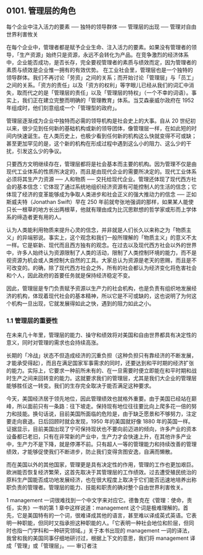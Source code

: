 ## 0101. 管理层的角色 

每个企业中注入活力的要素 ── 独特的领导群体 ── 管理层的出现 ── 管理对自由世界利害攸关

在每个企业中，管理者都是赋予企业生命、注入活力的要素。如果没有管理者的领导，「生产资源」始终只是资源，永远不会转化为产品。在竞争激烈的经济体系中，企业能否成功，是否长存，完全要视管理者的素质与绩效而定，因为管理者的素质与绩效是企业惟一拥有的有效优势。
在工业社会里，管理层也是一个独特的领导群体。我们不再讨论「劳资」之间的关系；而开始讨论「管理层」与「员工」之间的关系。「资方的责任」以及「资方的权利」等字眼儿已经从我们的词汇中消失，取而代之的是「管理层的责任」以及「管理层的特权」（一个不幸的词语）。事实上，我们正在建立完整而明确的「管理教育」体系。当艾森豪威尔政府在 1952 年组成时，他们刻意组成一个「管理型的政府」。

管理层逐渐成为企业中独特而必需的领导机构是社会史上的大事。自从 20 世纪初以来，很少见到任何新的基础机构或新的领导团体，像管理层一样，在如此短的时间内快速诞生。在人类历史上，也极少看到任何新的机构这么快就变得不可或缺；甚至更加罕见的是，这个新的机构在形成过程中遇到这么小的阻力、这么少的干扰，引发这么少的争议。

只要西方文明继续存在，管理层都将是社会基本而主要的机构。因为管理不仅是由现代工业体系的性质所决定的，而且是由现代企业的需要所决定的。现代工业体系必须将其生产力资源 ── 人和物质 ── 交托给现代企业。管理还体现了现代西方社会的基本信念：它体现了通过系统地组织经济资源有可能控制人的生活的信念；它体现了经济的变革能够成为争取人类进步和社会正义的强大推动力的信念 ── 正如斯威夫特（Jonathan Swift）早在 250 年前就夸张地强调的那样，如果某人能使只长一根草的地方长出两根草，他就有理由成为比沉思默想的哲学家或形而上学体系的缔造者更有用的人。

认为人类能利用物质来提升心灵的信念，并非就是人们长久以来称之为「物质主义」的异端邪说。事实上，这个观念和我们一般所理解的「物质主义」的意义不太一样。它是崭新、现代而且西方独有的观念。在过去以及现代西方社会以外的世界中，许多人始终认为资源限制了人类的活动，限制了人类控制环境的能力，而不是视资源为机会或人类控制大自然的工具。大家总认为资源是老天的恩赐，而且是不可改变的。的确，除了现代西方社会之外，所有的社会都认为经济变化将危害社会和个人，因此政府的首要任务就是保持经济稳定不变。

因此，管理层是专门负责赋予资源以生产力的社会机构，也是负责有组织地发展经济的机构，体现着现代社会的基本精神，所以它是不可或缺的，这也说明了为何这个机构一旦出现，它就发展得如此之快，遇到的阻力如此之小。

### 1.1 管理层的重要性 

在未来几十年里，管理层的能力、操守和绩效将对美国和自由世界都具有决定性的意义，同时对管理的需求也会持续高涨。

长期的「冷战」状态不但造成经济的沉重负担（这种负担只有靠经济的不断发展，才能承受得起），而且在满足国家军事需求的同时，还要达到和平时期的经济扩张的能力。实际上，它要求一种前所未有的、在一旦需要时便立即能在和平时期和战时生产之间来回转变的能力。这就要求我们的管理层，尤其是我们大企业的管理层能够胜任这一转变。我们的生存完全取决于能否满足这种要求。

今天，美国经济居于领先地位，因此管理绩效也就格外重要。由于美国已经站在巅峰，所以面前只有一条路：往下坡走。保持现有地位往往要比向上爬多花一倍的努力和技能。换句话说，目前美国所面临的危险是，由于缺乏愿景和不够努力，注定要走向衰退。日后回顾时就会发现，1950 年的美国就好像 1880 年的英国一样。证据显示，目前美国出现了宁可保持现状也不要向前迈进的倾向，许多产业的资本设备都已老旧，只有在非常新的产业中，生产力才会快速上升，在其他许多产业中，生产力不是下降，就是停滞不前。只有超人一等的管理能力和持续改善的管理绩效，才能够促使我们不断进步，防止我们变得贪图安逸，自满而懒散。

而在美国以外的其他国家，管理更是具有决定性的作用，管理的工作也更加艰巨。欧洲能否恢复经济繁荣，这首先取决于其管理层的工作绩效。过去遭受殖民统治的原料生产国能否成功地发展经济，也在很大程度上取决于它们能否迅速地培养出称职负责的管理者。管理层的能力、技能和职责的确对整个自由世界利害攸关。

1 management 一词很难找到一个中文字来对应它。德鲁克在《管理：使命，责任，实务》一书的第 1 章中这样说道：management 这个词是极难理解的。首先，它是美国特有的一个词，很难译成其他的语言，甚至难以译成英式英语。它表明一种职能，但同时又指承担这种职能的人。「它表明一种社会地位和阶层，但同时也指一门学科和一种研究领域。」关于本书出现的 management 一词的译法，我曾和我的美国同事仔细地研讨过，根据上下文的意思，我们将 management 译成「管理」或「管理层」。── 审订者注